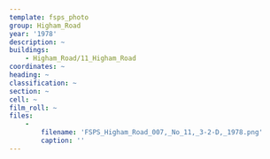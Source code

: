```yaml
---
template: fsps_photo
group: Higham_Road
year: '1978'
description: ~
buildings:
    - Higham_Road/11_Higham_Road
coordinates: ~
heading: ~
classification: ~
section: ~
cell: ~
film_roll: ~
files:
    -
        filename: 'FSPS_Higham_Road_007,_No_11,_3-2-D,_1978.png'
        caption: ''
---
```

